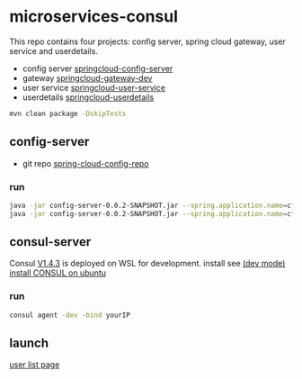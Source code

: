 # microservices-consul

This repo contains four projects: config server, spring cloud gateway, user service and userdetails.

* config server [springcloud-config-server](https://github.com/xiaobin80/microservices-consul/tree/master/springcloud-config-server)
* gateway [springcloud-gateway-dev](https://github.com/xiaobin80/microservices-consul/tree/master/springcloud-gateway-dev)
* user service [springcloud-user-service](https://github.com/xiaobin80/microservices-consul/tree/master/springcloud-user-service)
* userdetails [springcloud-userdetails](https://github.com/xiaobin80/microservices-consul/tree/master/springcloud-userdetails)

```bash
mvn clean package -DskipTests
```

## config-server
* git repo [spring-cloud-config-repo](https://gitee.com/xiaobin80/spring-cloud-config-repo)

### run
```bash
java -jar config-server-0.0.2-SNAPSHOT.jar --spring.application.name=cfgserver1 --server.port=8886
java -jar config-server-0.0.2-SNAPSHOT.jar --spring.application.name=cfgserver2 --server.port=8887
```

## consul-server
Consul [V1.4.3](https://releases.hashicorp.com/consul/1.4.3/consul_1.4.3_linux_amd64.zip) is deployed on WSL for development.
install see [(dev mode) install CONSUL on ubuntu](https://www.cnblogs.com/xiaobin-hlj80/p/10404368.html)

### run
```bash
consul agent -dev -bind yourIP
```

## launch

[user list page](http://localhost:8760/user/listPage)